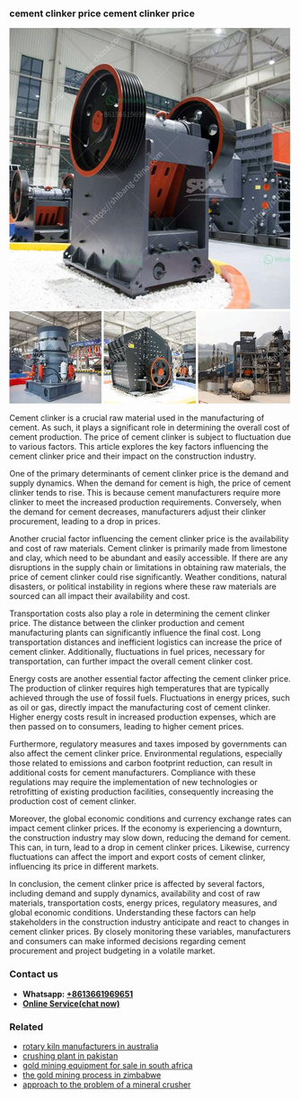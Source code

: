 <h3>cement clinker price cement clinker price</h3><img src='1702260056.jpg' alt=''><p>Cement clinker is a crucial raw material used in the manufacturing of cement. As such, it plays a significant role in determining the overall cost of cement production. The price of cement clinker is subject to fluctuation due to various factors. This article explores the key factors influencing the cement clinker price and their impact on the construction industry.</p><p>One of the primary determinants of cement clinker price is the demand and supply dynamics. When the demand for cement is high, the price of cement clinker tends to rise. This is because cement manufacturers require more clinker to meet the increased production requirements. Conversely, when the demand for cement decreases, manufacturers adjust their clinker procurement, leading to a drop in prices.</p><p>Another crucial factor influencing the cement clinker price is the availability and cost of raw materials. Cement clinker is primarily made from limestone and clay, which need to be abundant and easily accessible. If there are any disruptions in the supply chain or limitations in obtaining raw materials, the price of cement clinker could rise significantly. Weather conditions, natural disasters, or political instability in regions where these raw materials are sourced can all impact their availability and cost.</p><p>Transportation costs also play a role in determining the cement clinker price. The distance between the clinker production and cement manufacturing plants can significantly influence the final cost. Long transportation distances and inefficient logistics can increase the price of cement clinker. Additionally, fluctuations in fuel prices, necessary for transportation, can further impact the overall cement clinker cost.</p><p>Energy costs are another essential factor affecting the cement clinker price. The production of clinker requires high temperatures that are typically achieved through the use of fossil fuels. Fluctuations in energy prices, such as oil or gas, directly impact the manufacturing cost of cement clinker. Higher energy costs result in increased production expenses, which are then passed on to consumers, leading to higher cement prices.</p><p>Furthermore, regulatory measures and taxes imposed by governments can also affect the cement clinker price. Environmental regulations, especially those related to emissions and carbon footprint reduction, can result in additional costs for cement manufacturers. Compliance with these regulations may require the implementation of new technologies or retrofitting of existing production facilities, consequently increasing the production cost of cement clinker.</p><p>Moreover, the global economic conditions and currency exchange rates can impact cement clinker prices. If the economy is experiencing a downturn, the construction industry may slow down, reducing the demand for cement. This can, in turn, lead to a drop in cement clinker prices. Likewise, currency fluctuations can affect the import and export costs of cement clinker, influencing its price in different markets.</p><p>In conclusion, the cement clinker price is affected by several factors, including demand and supply dynamics, availability and cost of raw materials, transportation costs, energy prices, regulatory measures, and global economic conditions. Understanding these factors can help stakeholders in the construction industry anticipate and react to changes in cement clinker prices. By closely monitoring these variables, manufacturers and consumers can make informed decisions regarding cement procurement and project budgeting in a volatile market.</p><h3>Contact us</h3><ul><li><strong>Whatsapp:&nbsp;<a href="https://wa.me/8613661969651">+8613661969651</a></strong></li><li><a href="https://swt.shibang-china.com/?git&amp;zhl&amp;cement clinker price cement clinker price"><strong>Online Service(chat now)</strong></a></li></ul><h3>Related</h3><ul><li><a href='rotary kiln manufacturers in australia.md'>rotary kiln manufacturers in australia</a></li><li><a href='crushing plant in pakistan.md'>crushing plant in pakistan</a></li><li><a href='gold mining equipment for sale in south africa.md'>gold mining equipment for sale in south africa</a></li><li><a href='the gold mining process in zimbabwe.md'>the gold mining process in zimbabwe</a></li><li><a href='approach to the problem of a mineral crusher.md'>approach to the problem of a mineral crusher</a></li></ul>